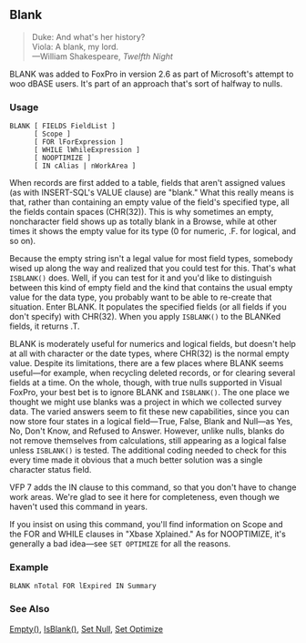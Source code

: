 ## Blank

>Duke: And what's her history?<br>
 Viola: A blank, my lord.<br>
 &mdash;William Shakespeare, *Twelfth Night*

BLANK was added to FoxPro in version 2.6 as part of Microsoft's attempt to woo dBASE users. It's part of an approach that's sort of halfway to nulls.

### Usage

```foxpro
BLANK [ FIELDS FieldList ]
      [ Scope ]
      [ FOR lForExpression ]
      [ WHILE lWhileExpression ]
      [ NOOPTIMIZE ]
      [ IN cAlias | nWorkArea ]
```

When records are first added to a table, fields that aren't assigned values (as with INSERT-SQL's VALUE clause) are "blank." What this really means is that, rather than containing an empty value of the field's specified type, all the fields contain spaces (CHR(32)). This is why sometimes an empty, noncharacter field shows up as totally blank in a Browse, while at other times it shows the empty value for its type (0 for numeric, .F. for logical, and so on). 

Because the empty string isn't a legal value for most field types, somebody wised up along the way and realized that you could test for this. That's what `ISBLANK()` does. Well, if you can test for it and you'd like to distinguish between this kind of empty field and the kind that contains the usual empty value for the data type, you probably want to be able to re-create that situation. Enter BLANK. It populates the specified fields (or all fields if you don't specify) with CHR(32). When you apply `ISBLANK()` to the BLANKed fields, it returns .T.

BLANK is moderately useful for numerics and logical fields, but doesn't help at all with character or the date types, where CHR(32) is the normal empty value. Despite its limitations, there are a few places where BLANK seems useful&mdash;for example, when recycling deleted records, or for clearing several fields at a time. On the whole, though, with true nulls supported in Visual FoxPro, your best bet is to ignore BLANK and `ISBLANK()`. The one place we thought we might use blanks was a project in which we collected survey data. The varied answers seem to fit these new capabilities, since you can now store four states in a logical field&mdash;True, False, Blank and Null&mdash;as Yes, No, Don't Know, and Refused to Answer. However, unlike nulls, blanks do not remove themselves from calculations, still appearing as a logical false unless `ISBLANK()` is tested.  The additional coding needed to check for this every time made it obvious that a much better solution was a single character status field.

VFP 7 adds the IN clause to this command, so that you don't have to change work areas. We're glad to see it here for completeness, even though we haven't used this command in years.

If you insist on using this command, you'll find information on Scope and the FOR and WHILE clauses in "Xbase Xplained." As for NOOPTIMIZE, it's generally a bad idea&mdash;see `SET OPTIMIZE` for all the reasons.

### Example

```foxpro
BLANK nTotal FOR lExpired IN Summary
```
### See Also

[Empty()](s4g009.md), [IsBlank()](s4g044.md), [Set Null](s4g622.md), [Set Optimize](s4g095.md)
